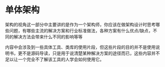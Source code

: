 # 单体架构

架构的视角这一部分中主要讲的是作为一个架构师，你应该在做架构设计时思考哪些问题，有哪些主流的解决方案和行业标准做法，各种方案有什么优点/缺点，不同的解决方法会带来什么不同的影响等等

内容中会涉及到一些具体工具、类库的使用片段，但这些片段的目的并不是使用说明书，更不是源码导读，只是用于说清楚某种解决方案的途径而已，这些内容并不足以让一个完全不了解该工具的人学会如何使用它。